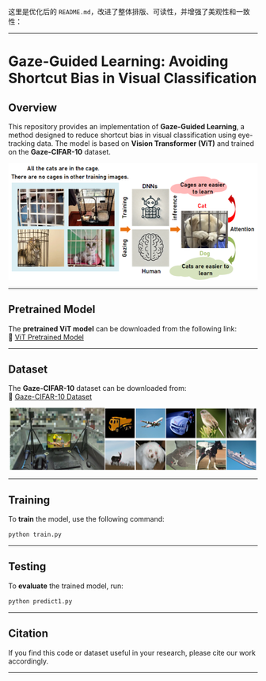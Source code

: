 这里是优化后的 `README.md`，改进了整体排版、可读性，并增强了美观性和一致性：

---

# Gaze-Guided Learning: Avoiding Shortcut Bias in Visual Classification  

## Overview  
This repository provides an implementation of **Gaze-Guided Learning**, a method designed to reduce shortcut bias in visual classification using eye-tracking data. The model is based on **Vision Transformer (ViT)** and trained on the **Gaze-CIFAR-10** dataset.  

<div align="center">
  <img src="https://github.com/rekkles2/Gaze-CIFAR-10/blob/main/Figure/motivation.png" alt="Motivation Figure" width="600">
</div>  

---

## Pretrained Model  
The **pretrained ViT model** can be downloaded from the following link:  
🔗 [ViT Pretrained Model](https://drive.google.com/file/d/1FPUIYmZ4ooMbWByXUzBRNGLcrIYvNsxz/view?usp=drive_link)  

---

## Dataset  
The **Gaze-CIFAR-10** dataset can be downloaded from:  
📂 [Gaze-CIFAR-10 Dataset](https://drive.google.com/drive/folders/17zR9bIDWvb0FzSEgR2vXJIKo3w6wKDVB?usp=drive_link)  

<div align="center">
  <img src="https://github.com/rekkles2/Gaze-CIFAR-10/blob/main/Figure/EX.png" alt="Dataset Example" width="500">
</div>  

---

## Training  
To **train** the model, use the following command:  
```bash
python train.py
```  

---

## Testing  
To **evaluate** the trained model, run:  
```bash
python predict1.py
```  

---

## Citation  
If you find this code or dataset useful in your research, please cite our work accordingly.  

---
